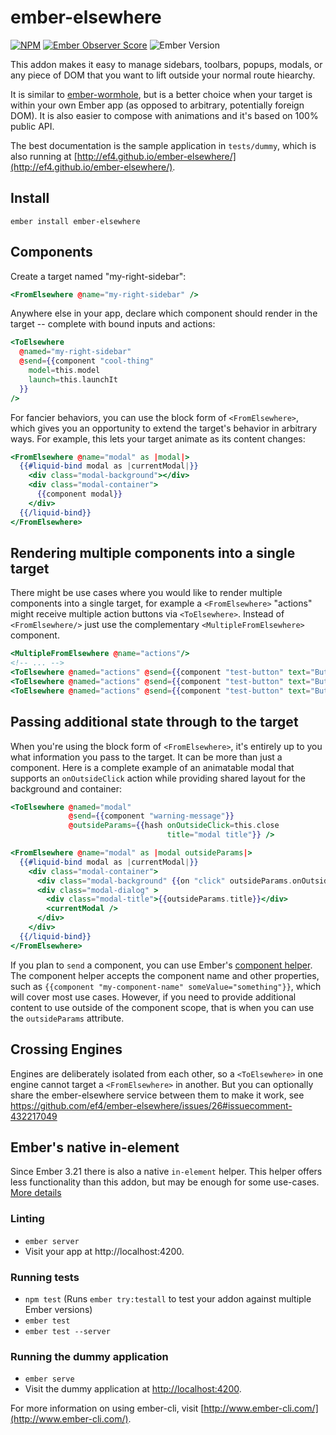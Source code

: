 # ember-elsewhere

[![NPM][npm-badge-img]][npm-badge-link]
[![Ember Observer Score][ember-observer-badge]][ember-observer-url]
![Ember Version][ember-version]

This addon makes it easy to manage sidebars, toolbars, popups, modals, or any piece of DOM that you want to lift outside your normal route hiearchy.

It is similar to [ember-wormhole](https://github.com/yapplabs/ember-wormhole), but is a better choice when your target is within your own Ember app (as opposed to arbitrary, potentially foreign DOM). It is also easier to compose with animations and it's based on 100% public API.

The best documentation is the sample application in `tests/dummy`, which is also running at [http://ef4.github.io/ember-elsewhere/](http://ef4.github.io/ember-elsewhere/).

## Install

```no-highlight
ember install ember-elsewhere
```

## Components

Create a target named "my-right-sidebar":

```hbs
<FromElsewhere @name="my-right-sidebar" />
```

Anywhere else in your app, declare which component should render in the target -- complete with bound inputs and actions:

```hbs
<ToElsewhere
  @named="my-right-sidebar"
  @send={{component "cool-thing"
    model=this.model
    launch=this.launchIt
  }}
/>
```

For fancier behaviors, you can use the block form of `<FromElsewhere>`, which gives you an opportunity to extend the target's behavior in arbitrary ways. For example, this lets your target animate as its content changes:

```hbs
<FromElsewhere @name="modal" as |modal|>
  {{#liquid-bind modal as |currentModal|}}
    <div class="modal-background"></div>
    <div class="modal-container">
      {{component modal}}
    </div>
  {{/liquid-bind}}
</FromElsewhere>
```

## Rendering multiple components into a single target

There might be use cases where you would like to render multiple components into a single target, for example a `<FromElsewhere>` "actions" might receive multiple action buttons via `<ToElsewhere>`. Instead of `<FromElsewhere/>` just use the complementary `<MultipleFromElsewhere>` component.

```hbs
<MultipleFromElsewhere @name="actions"/>
<!-- ... -->
<ToElsewhere @named="actions" @send={{component "test-button" text="Button1"}} />
<ToElsewhere @named="actions" @send={{component "test-button" text="Button2"}} />
<ToElsewhere @named="actions" @send={{component "test-button" text="Button3"}} />
```

## Passing additional state through to the target

When you're using the block form of `<FromElsewhere>`, it's entirely up to you what information you pass to the target. It can be more than just a component. Here is a complete example of an animatable modal that supports an `onOutsideClick` action while providing shared layout for the background and container:

```hbs
<ToElsewhere @named="modal"
             @send={{component "warning-message"}}
             @outsideParams={{hash onOutsideClick=this.close 
                                   title="modal title"}} />
```

```hbs
<FromElsewhere @name="modal" as |modal outsideParams|>
  {{#liquid-bind modal as |currentModal|}}
    <div class="modal-container">
      <div class="modal-background" {{on "click" outsideParams.onOutsideClick}}></div>
      <div class="modal-dialog" >
        <div class="modal-title">{{outsideParams.title}}</div>
        <currentModal />
      </div>
    </div>
  {{/liquid-bind}}
</FromElsewhere>
```

If you plan to `send` a component, you can use Ember's [component helper](https://guides.emberjs.com/release/components/defining-a-component/#toc_dynamically-rendering-a-component).
The component helper accepts the component name and other properties, such as `{{component "my-component-name" someValue="something"}}`, which will cover most use cases.
However, if you need to provide additional content to use outside of the component scope, that is when you can use the `outsideParams` attribute.

## Crossing Engines

Engines are deliberately isolated from each other, so a `<ToElsewhere>` in one engine cannot target a `<FromElsewhere>` in another. But you can optionally share the ember-elsewhere service between them to make it work, see https://github.com/ef4/ember-elsewhere/issues/26#issuecomment-432217049

## Ember's native in-element

Since Ember 3.21 there is also a native `in-element` helper. This helper offers less functionality than this addon,
but may be enough for some use-cases. [More details](https://api.emberjs.com/ember/3.21/classes/Ember.Templates.helpers/methods/in-element?anchor=in-element)

### Linting

* `ember server`
* Visit your app at http://localhost:4200.

### Running tests

* `npm test` (Runs `ember try:testall` to test your addon against multiple Ember versions)
* `ember test`
* `ember test --server`

### Running the dummy application

* `ember serve`
* Visit the dummy application at [http://localhost:4200](http://localhost:4200).

For more information on using ember-cli, visit [http://www.ember-cli.com/](http://www.ember-cli.com/).

[npm-badge-img]: https://badge.fury.io/js/ember-elsewhere.svg
[npm-badge-link]: http://badge.fury.io/js/ember-elsewhere
[ember-observer-badge]: http://emberobserver.com/badges/ember-elsewhere.svg
[ember-observer-url]: http://emberobserver.com/addons/ember-elsewhere
[ember-version]: https://embadge.io/v1/badge.svg?start=2.3.2

